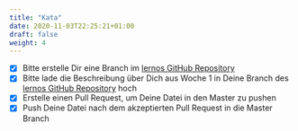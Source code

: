 ```yaml
---
title: "Kata"
date: 2020-11-03T22:25:21+01:00
draft: false
weight: 4
---
```


* [x] Bitte erstelle Dir eine Branch im [lernos GitHub Repository](...)
* [x] Bitte lade die Beschreibung über Dich aus Woche 1 in Deine Branch des [lernos GitHub Repository](...) hoch 
* [x] Erstelle einen Pull Request, um Deine Datei in den Master zu pushen
* [x] Push Deine Datei nach dem akzeptierten Pull Request in die Master Branch
